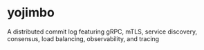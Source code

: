 # yojimbo
A distributed commit log featuring gRPC, mTLS, service discovery, consensus, load balancing, observability, and tracing
